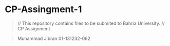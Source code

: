 # CP-Assingment-1
> // This repository contains files to be submited to Bahria University. //
> CP Assignment


> Muhammad Jibran
> 01-131232-062

